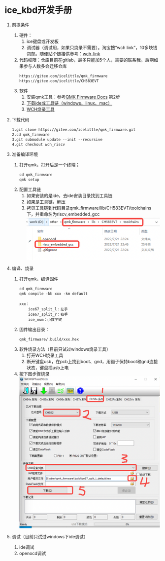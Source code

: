 # ice_kbd开发手册
1. 前提条件
   1. 硬件：
      1. ice键盘或开发板
      2. 调试器（调试用，如果只烧录不需要）。淘宝搜“wch link”，10多块钱包邮。随便贴个链接供参考：[wch-link](https://item.taobao.com/item.htm?spm=a230r.1.14.11.79ec63dbcIxyB3&id=645437885121&ns=1&abbucket=6#detail)
   2. 代码权限：仓库目前在gitlab，最多只能加5个人，需要的联系我。后期如果参与人数多会迁移仓库
        ````
        https://gitee.com/icelittle/qmk_firmware
        https://gitee.com/icelittle/CH583EVT
        ````
   3. 软件
      1. 安装qmk工具：参考[QMK Firmware Docs](https://docs.qmk.fm/#/newbs_getting_started) 第2步
      2. [下载ide或工具链（windows、linux、mac）](http://www.mounriver.com/download)
      3. [WCH烧录工具](https://www.wch.cn/downloads/WCHISPTool_Setup_exe.html)

2. 下载代码
    ```console
    1.git clone https://gitee.com/icelittle/qmk_firmware.git
    2.cd qmk_firmware
    3.git submodule update --init --recursive
    4.git checkout wch_riscv
    ````
3. 准备编译环境
   1. 打开qmk，打开后是一个终端；
        ````
        cd qmk_firmware
        qmk setup
        ````
   2. 配置工具链
      1. 如果安装的是ide，去ide安装目录找到工具链
      2. 如果是工具链，解压
      3. 拷贝工具链到代码目录qmk_firmware/lib/CH583EVT/toolchains下，并重命名为riscv_embedded_gcc
        ![图片](toolchain.png)
4. 编译、烧录
   1. 打开qmk，编译固件
        ````
        cd qmk_firmware
        qmk compile -kb xxx -km default
        
        xxx：
            ice67_split_l：左手
            ice67_split_r：右手
            ice_num：小数字键
        ````
   2. 固件输出目录：
        ````
        qmk_firmware/.build/xxx.hex
        ````
   3. 软件烧录方法（目前只试过windows烧录工具）
      1. 打开WCH烧录工具
      2. 断开键盘usb，在pcb上找到boot、gnd，用镊子保持boot和gnd连接状态，键盘插usb上电
   4. 按下图步骤烧录
        ![图片](download.png)
5. 调试（目前只试过windows下ide调试）
   1. ide调试
   2. openocd调试
